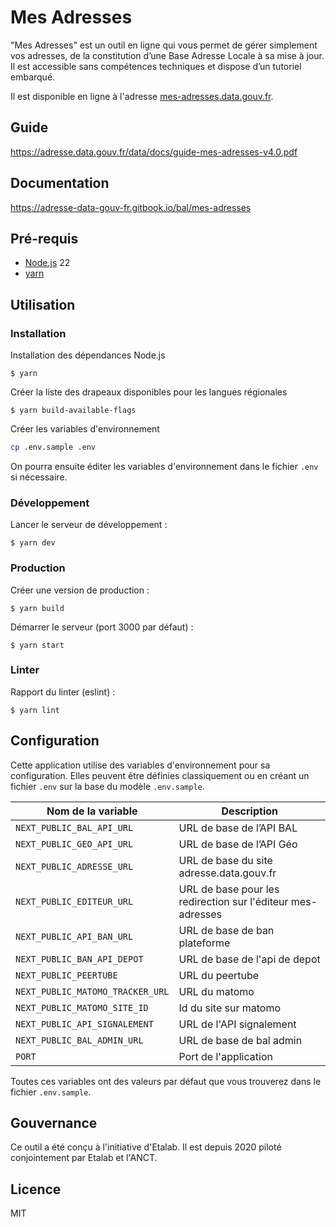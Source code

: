 # Mes Adresses

"Mes Adresses" est un outil en ligne qui vous permet de gérer simplement vos adresses, de la constitution d’une Base Adresse Locale à sa mise à jour. Il est accessible sans compétences techniques et dispose d’un tutoriel embarqué.

Il est disponible en ligne à l'adresse [mes-adresses.data.gouv.fr](https://mes-adresses.data.gouv.fr).

## Guide

https://adresse.data.gouv.fr/data/docs/guide-mes-adresses-v4.0.pdf

## Documentation

https://adresse-data-gouv-fr.gitbook.io/bal/mes-adresses

## Pré-requis

- [Node.js](https://nodejs.org) 22
- [yarn](https://www.yarnpkg.com)

## Utilisation

### Installation

Installation des dépendances Node.js

```
$ yarn
```

Créer la liste des drapeaux disponibles pour les langues régionales

```
$ yarn build-available-flags
```

Créer les variables d'environnement

```bash
cp .env.sample .env
```

On pourra ensuite éditer les variables d'environnement dans le fichier `.env` si nécessaire.

### Développement

Lancer le serveur de développement :

```
$ yarn dev
```

### Production

Créer une version de production :

```
$ yarn build
```

Démarrer le serveur (port 3000 par défaut) :

```
$ yarn start
```

### Linter

Rapport du linter (eslint) :

```
$ yarn lint
```

## Configuration

Cette application utilise des variables d'environnement pour sa configuration.
Elles peuvent être définies classiquement ou en créant un fichier `.env` sur la base du modèle `.env.sample`.

| Nom de la variable               | Description                                                 |
| -------------------------------- | ----------------------------------------------------------- |
| `NEXT_PUBLIC_BAL_API_URL`        | URL de base de l’API BAL                                    |
| `NEXT_PUBLIC_GEO_API_URL`        | URL de base de l’API Géo                                    |
| `NEXT_PUBLIC_ADRESSE_URL`        | URL de base du site adresse.data.gouv.fr                    |
| `NEXT_PUBLIC_EDITEUR_URL`        | URL de base pour les redirection sur l'éditeur mes-adresses |
| `NEXT_PUBLIC_API_BAN_URL`        | URL de base de ban plateforme                               |
| `NEXT_PUBLIC_BAN_API_DEPOT`      | URL de base de l'api de depot                               |
| `NEXT_PUBLIC_PEERTUBE`           | URL du peertube                                             |
| `NEXT_PUBLIC_MATOMO_TRACKER_URL` | URL du matomo                                               |
| `NEXT_PUBLIC_MATOMO_SITE_ID`     | Id du site sur matomo                                       |
| `NEXT_PUBLIC_API_SIGNALEMENT`    | URL de l'API signalement                                    |
| `NEXT_PUBLIC_BAL_ADMIN_URL`      | URL de base de bal admin                                    |
| `PORT`                           | Port de l'application                                       |

Toutes ces variables ont des valeurs par défaut que vous trouverez dans le fichier `.env.sample`.

## Gouvernance

Ce outil a été conçu à l'initiative d'Etalab. Il est depuis 2020 piloté conjointement par Etalab et l'ANCT.

## Licence

MIT
